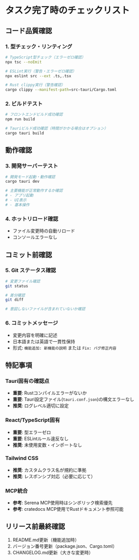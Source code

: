 # タスク完了時のチェックリスト

## コード品質確認

### 1. 型チェック・リンティング
```bash
# TypeScript型チェック（エラーゼロ確認）
npx tsc --noEmit

# ESLint実行（警告・エラーゼロ確認）
npx eslint src --ext .ts,.tsx

# Rust clippy実行（警告確認）
cargo clippy --manifest-path=src-tauri/Cargo.toml
```

### 2. ビルドテスト
```bash
# フロントエンドビルド成功確認
npm run build

# Tauriビルド成功確認（時間がかかる場合はオプション）
cargo tauri build
```

## 動作確認

### 3. 開発サーバーテスト
```bash
# 開発モード起動・動作確認
cargo tauri dev

# 主要機能が正常動作するか確認
# - アプリ起動
# - UI表示
# - 基本操作
```

### 4. ホットリロード確認
- ファイル変更時の自動リロード
- コンソールエラーなし

## コミット前確認

### 5. Git ステータス確認
```bash
# 変更ファイル確認
git status

# 差分確認
git diff

# 意図しないファイルが含まれていないか確認
```

### 6. コミットメッセージ
- 変更内容を明確に記述
- 日本語または英語で一貫性保持
- 形式: `機能追加: 新機能の説明` または `Fix: バグ修正内容`

## 特記事項

### Tauri固有の確認点
- **重要**: Rustコンパイルエラーがないか
- **重要**: Tauri設定ファイル(`tauri.conf.json`)の構文エラーなし
- **推奨**: ログレベル適切に設定

### React/TypeScript固有
- **重要**: 型エラーゼロ
- **重要**: ESLintルール違反なし
- **推奨**: 未使用変数・インポートなし

### Tailwind CSS
- **推奨**: カスタムクラス名が規約に準拠
- **推奨**: レスポンシブ対応（必要に応じて）

### MCP統合
- **参考**: Serena MCP使用時はシンボリック検索優先
- **参考**: cratedocs MCP使用でRustドキュメント参照可能

## リリース前最終確認
1. README.md更新（機能追加時）
2. バージョン番号更新（package.json、Cargo.toml）
3. CHANGELOG.md更新（大きな変更時）